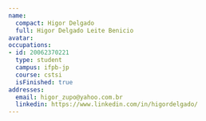 ```yaml
---
name:
  compact: Higor Delgado
  full: Higor Delgado Leite Benicio
avatar:
occupations:
- id: 20062370221
  type: student
  campus: ifpb-jp
  course: cstsi
  isFinished: true
addresses:
  email: higor_zupo@yahoo.com.br
  linkedin: https://www.linkedin.com/in/higordelgado/
---
```


